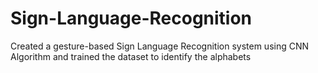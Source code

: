 # Sign-Language-Recognition

Created a gesture-based Sign Language Recognition system
using CNN Algorithm and trained the dataset to identify the
alphabets
